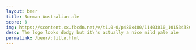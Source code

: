 ```yaml
---
layout: beer
title: Norman Australian ale
score: 8
img: https://scontent.xx.fbcdn.net/v/t1.0-0/p480x480/11403010_10153438034973745_575409467690114271_n.jpg?oh=cdc4aa8370de9e5ed6de59e7abe96cf8&oe=58715FEB
desc: The logo looks dodgy but it\'s actually a nice mild pale ale
permalink: /beer/:title.html
---
```

